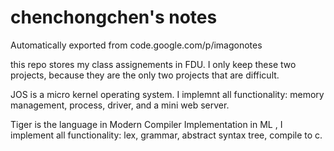 # chenchongchen's notes
Automatically exported from code.google.com/p/imagonotes

this repo stores my class assignements in FDU. I only keep these two projects, because they are the only two projects that are difficult.

JOS is a micro kernel operating system. I implemnt all functionality: memory management, process, driver, and a mini web server.

Tiger is the language in Modern Compiler Implementation in ML , I implement all functionality: lex, grammar, abstract syntax tree, compile to c.
